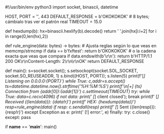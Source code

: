 #!/usr/bin/env python3
import socket, binascii, datetime

HOST, PORT = '', 443
DEFAULT_RESPONSE = b'OKOKOKOK'   # 8 bytes; cámbialo tras ver el patrón real
TIMEOUT = 15.0

def hexdump(b): 
    hx=binascii.hexlify(b).decode()
    return ' '.join(hx[i:i+2] for i in range(0,len(hx),2))

def rule_engine(data: bytes) -> bytes:
    # Ajusta reglas según lo que veas en memcmp/strncmp
    if data == b'fxftest':
        return b'OKOKOKOK'      # o la cadena exacta que veas que compara
    if data.endswith(b'\r\n'):
        return b'HTTP/1.1 200 OK\r\nContent-Length: 2\r\n\r\nOK'
    return DEFAULT_RESPONSE

def main():
    s=socket.socket(); s.setsockopt(socket.SOL_SOCKET, socket.SO_REUSEADDR, 1)
    s.bind((HOST, PORT)); s.listen(5)
    print(f'[*] Listening on 0.0.0.0:{PORT}')
    while True:
        c,addr=s.accept()
        ts=datetime.datetime.now().strftime('%H:%M:%S')
        print(f'\n[+] {ts} Connection from {addr[0]}:{addr[1]}')
        c.settimeout(TIMEOUT)
        try:
            while True:
                data=c.recv(4096)
                if not data:
                    print('    [*] client closed'); break
                print(f'    [*] Received ({len(data)}): {data!r}')
                print(f'        HEX: {hexdump(data)}')
                resp=rule_engine(data)
                if resp:
                    c.sendall(resp)
                    print(f'    [*] Sent ({len(resp)}): {resp!r}')
        except Exception as e:
            print('    [!] error:', e)
        finally:
            try: c.close()
            except: pass

if __name__ == '__main__':
    main()
